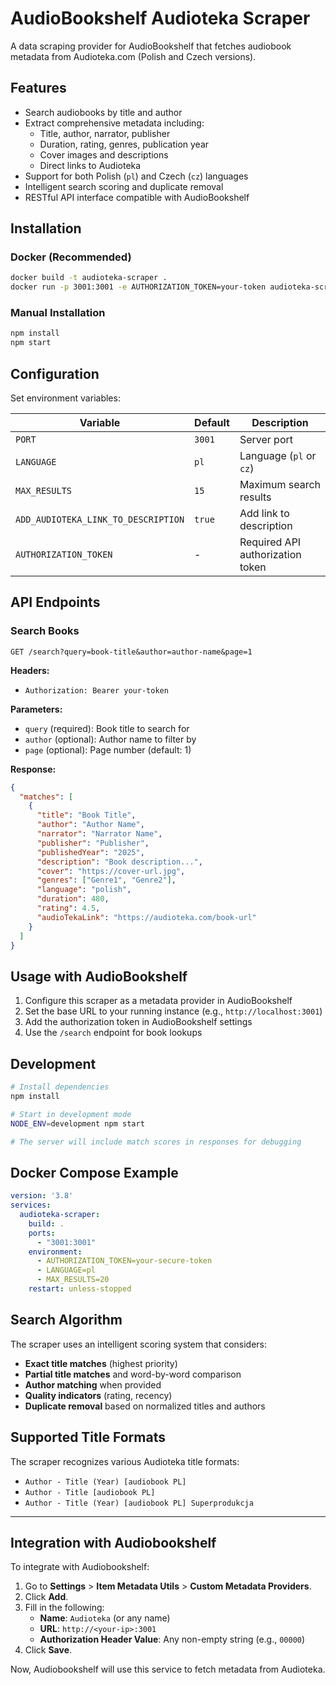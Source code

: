 # AudioBookshelf Audioteka Scraper

A data scraping provider for AudioBookshelf that fetches audiobook metadata from Audioteka.com (Polish and Czech versions).

## Features

- Search audiobooks by title and author
- Extract comprehensive metadata including:
  - Title, author, narrator, publisher
  - Duration, rating, genres, publication year
  - Cover images and descriptions
  - Direct links to Audioteka
- Support for both Polish (`pl`) and Czech (`cz`) languages
- Intelligent search scoring and duplicate removal
- RESTful API interface compatible with AudioBookshelf

## Installation

### Docker (Recommended)

```bash
docker build -t audioteka-scraper .
docker run -p 3001:3001 -e AUTHORIZATION_TOKEN=your-token audioteka-scraper
```

### Manual Installation

```bash
npm install
npm start
```

## Configuration

Set environment variables:

| Variable | Default | Description |
|----------|---------|-------------|
| `PORT` | `3001` | Server port |
| `LANGUAGE` | `pl` | Language (`pl` or `cz`) |
| `MAX_RESULTS` | `15` | Maximum search results |
| `ADD_AUDIOTEKA_LINK_TO_DESCRIPTION` | `true` | Add link to description |
| `AUTHORIZATION_TOKEN` | - | Required API authorization token |

## API Endpoints

### Search Books

```
GET /search?query=book-title&author=author-name&page=1
```

**Headers:**
- `Authorization: Bearer your-token`

**Parameters:**
- `query` (required): Book title to search for
- `author` (optional): Author name to filter by
- `page` (optional): Page number (default: 1)

**Response:**
```json
{
  "matches": [
    {
      "title": "Book Title",
      "author": "Author Name",
      "narrator": "Narrator Name",
      "publisher": "Publisher",
      "publishedYear": "2025",
      "description": "Book description...",
      "cover": "https://cover-url.jpg",
      "genres": ["Genre1", "Genre2"],
      "language": "polish",
      "duration": 480,
      "rating": 4.5,
      "audioTekaLink": "https://audioteka.com/book-url"
    }
  ]
}
```

## Usage with AudioBookshelf

1. Configure this scraper as a metadata provider in AudioBookshelf
2. Set the base URL to your running instance (e.g., `http://localhost:3001`)
3. Add the authorization token in AudioBookshelf settings
4. Use the `/search` endpoint for book lookups

## Development

```bash
# Install dependencies
npm install

# Start in development mode
NODE_ENV=development npm start

# The server will include match scores in responses for debugging
```

## Docker Compose Example

```yaml
version: '3.8'
services:
  audioteka-scraper:
    build: .
    ports:
      - "3001:3001"
    environment:
      - AUTHORIZATION_TOKEN=your-secure-token
      - LANGUAGE=pl
      - MAX_RESULTS=20
    restart: unless-stopped
```

## Search Algorithm

The scraper uses an intelligent scoring system that considers:

- **Exact title matches** (highest priority)
- **Partial title matches** and word-by-word comparison
- **Author matching** when provided
- **Quality indicators** (rating, recency)
- **Duplicate removal** based on normalized titles and authors

## Supported Title Formats

The scraper recognizes various Audioteka title formats:

- `Author - Title (Year) [audiobook PL]`
- `Author - Title [audiobook PL]`
- `Author - Title (Year) [audiobook PL] Superprodukcja`
---

## Integration with Audiobookshelf

To integrate with Audiobookshelf:

1. Go to **Settings** > **Item Metadata Utils** > **Custom Metadata Providers**.
2. Click **Add**.
3. Fill in the following:
   - **Name**: `Audioteka` (or any name)
   - **URL**: `http://<your-ip>:3001`
   - **Authorization Header Value**: Any non-empty string (e.g., `00000`)
4. Click **Save**.

Now, Audiobookshelf will use this service to fetch metadata from Audioteka.